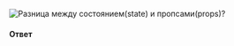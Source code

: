 ![Разница между состоянием(`state`) и пропсами(`props`)?](https://youtu.be/RpcB5jnJvcI?t=621)

#### Ответ